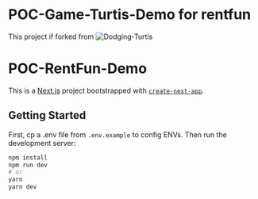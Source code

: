 # POC-Game-Turtis-Demo for rentfun
This project if forked from ![Dodging-Turtis](https://github.com/Dodging-Turtis/Dodging-Turtis)

# POC-RentFun-Demo
This is a [Next.js](https://nextjs.org/) project bootstrapped with [`create-next-app`](https://github.com/vercel/next.js/tree/canary/packages/create-next-app).

## Getting Started

First, cp a .env file from `.env.example` to config ENVs.
Then run the development server:

```bash
npm install
npm run dev
# or
yarn
yarn dev
